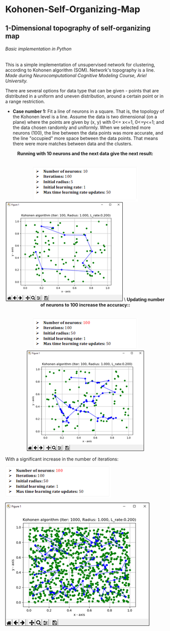 # Kohonen-Self-Organizing-Map
## 1-Dimensional topography of self-organizing map
###### Basic implementation in Python
This is a simple implementation of unsupervised network for clustering, according to Kohonen algorithm (SOM). Network's topography is a line. \
*Made during Neurocomputational Cognitive Modeling Course, Ariel University.*

There are several options for data type that can be given - points that are distributed in a uniform and uneven distribution, around a certain point or in a range restriction.

- **Case number 1:**
Fit a line of neurons in a square. That is, the topology of the Kohonen level is a line. Assume the data is two dimensional (on a plane) where the points are given by (x, y) with 0<= x<=1, 0<=y<=1; and the data chosen randomly and uniformly.
When we selected more neurons (100), the line between the data points was more accurate, and the line "occupied" more space between the data points. That means there were more matches between data and the clusters.
<p align="center">
  <b>Running with 10 neurons and the next data give the next result:</b><br>
  <br><br>
  <img src=https://github.com/chenAsaraf/Kohonen-Self-Organizing-Map/blob/master/PIC/case1.1.png>
  <img src=https://github.com/chenAsaraf/Kohonen-Self-Organizing-Map/blob/master/PIC/graph.1.1.png>
\
  <b>Updating number of neurons to 100 increase the accuracy::</b><br>
  <br><br>
  <img src=https://github.com/chenAsaraf/Kohonen-Self-Organizing-Map/blob/master/PIC/case1.2.png>
  <img src=https://github.com/chenAsaraf/Kohonen-Self-Organizing-Map/blob/master/PIC/graph.1.2.png>
</p>

With a significant increase in the number of iterations:

![case1.3data](https://github.com/chenAsaraf/Kohonen-Self-Organizing-Map/blob/master/PIC/case1.3.png)

![case1.3graph](https://github.com/chenAsaraf/Kohonen-Self-Organizing-Map/blob/master/PIC/graph.1.3.png)



